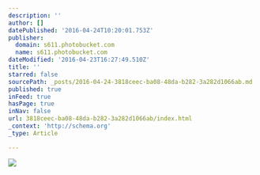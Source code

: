 ```yaml
---
description: ''
author: []
datePublished: '2016-04-24T10:20:01.753Z'
publisher:
  domain: s611.photobucket.com
  name: s611.photobucket.com
dateModified: '2016-04-23T16:27:49.510Z'
title: ''
starred: false
sourcePath: _posts/2016-04-24-3818ceec-ba08-48da-b282-3a282d1066ab.md
published: true
inFeed: true
hasPage: true
inNav: false
url: 3818ceec-ba08-48da-b282-3a282d1066ab/index.html
_context: 'http://schema.org'
_type: Article

---
```

![](http://i611.photobucket.com/albums/tt191/Leda_Grace_Rasmussen/2016-04-21%2022.02.55_zpstopirn5s.jpg?1461428228460&1461428236382&1461428253390&1461428692100)